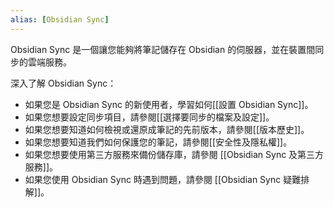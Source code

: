```yaml
---
alias: [Obsidian Sync]
---
```


Obsidian Sync 是一個讓您能夠將筆記儲存在 Obsidian 的伺服器，並在裝置間同步的雲端服務。

深入了解 Obsidian Sync：

- 如果您是 Obsidian Sync 的新使用者，學習如何[[設置 Obsidian Sync]]。
- 如果您想要設定同步項目，請參閱[[選擇要同步的檔案及設定]]。
- 如果您想要知道如何檢視或還原成筆記的先前版本，請參閱[[版本歷史]]。
- 如果您想要知道我們如何保護您的筆記，請參閱[[安全性及隱私權]]。
- 如果您想要使用第三方服務來備份儲存庫，請參閱 [[Obsidian Sync 及第三方服務]]。
- 如果您使用 Obsidian Sync 時遇到問題，請參閱 [[Obsidian Sync 疑難排解]]。
